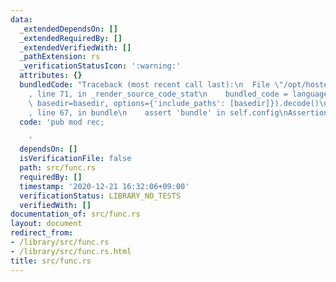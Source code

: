 ```yaml
---
data:
  _extendedDependsOn: []
  _extendedRequiredBy: []
  _extendedVerifiedWith: []
  _pathExtension: rs
  _verificationStatusIcon: ':warning:'
  attributes: {}
  bundledCode: "Traceback (most recent call last):\n  File \"/opt/hostedtoolcache/Python/3.9.1/x64/lib/python3.9/site-packages/onlinejudge_verify/documentation/build.py\"\
    , line 71, in _render_source_code_stat\n    bundled_code = language.bundle(stat.path,\
    \ basedir=basedir, options={'include_paths': [basedir]}).decode()\n  File \"/opt/hostedtoolcache/Python/3.9.1/x64/lib/python3.9/site-packages/onlinejudge_verify/languages/user_defined.py\"\
    , line 67, in bundle\n    assert 'bundle' in self.config\nAssertionError\n"
  code: 'pub mod rec;

    '
  dependsOn: []
  isVerificationFile: false
  path: src/func.rs
  requiredBy: []
  timestamp: '2020-12-21 16:32:06+09:00'
  verificationStatus: LIBRARY_NO_TESTS
  verifiedWith: []
documentation_of: src/func.rs
layout: document
redirect_from:
- /library/src/func.rs
- /library/src/func.rs.html
title: src/func.rs
---
```

